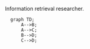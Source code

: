Information retrieval researcher. 

```mermaid
  graph TD;
      A-->B;
      A-->C;
      B-->D;
      C-->D;
```
